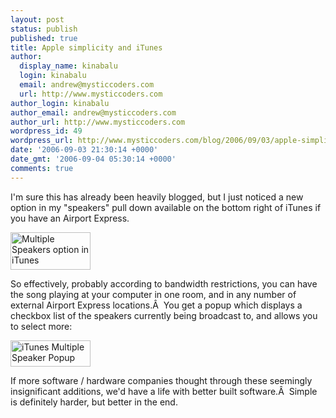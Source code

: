 ```yaml
---
layout: post
status: publish
published: true
title: Apple simplicity and iTunes
author:
  display_name: kinabalu
  login: kinabalu
  email: andrew@mysticcoders.com
  url: http://www.mysticcoders.com
author_login: kinabalu
author_email: andrew@mysticcoders.com
author_url: http://www.mysticcoders.com
wordpress_id: 49
wordpress_url: http://www.mysticcoders.com/blog/2006/09/03/apple-simplicity-and-itunes/
date: '2006-09-03 21:30:14 +0000'
date_gmt: '2006-09-04 05:30:14 +0000'
comments: true
---
```

I'm sure this has already been heavily blogged, but I just noticed a new option in my "speakers" pull down available on the bottom right of iTunes if you have an Airport Express.

<img id="image47" src="http://www.mysticcoders.com/wp-content/uploads/2006/09/picture-1.png" alt="Multiple Speakers option in iTunes" width="128" height="60" />

So effectively, probably according to bandwidth restrictions, you can have the song playing at your computer in one room, and in any number of external Airport Express locations.&Acirc;&nbsp; You get a popup which displays a checkbox list of the speakers currently being broadcast to, and allows you to select more:

<img id="image48" src="http://www.mysticcoders.com/wp-content/uploads/2006/09/picture-2.png" alt="iTunes Multiple Speaker Popup" width="128" height="42" />

If more software / hardware companies thought through these seemingly insignificant additions, we'd have a life with better built software.&Acirc;&nbsp; Simple is definitely harder, but better in the end.

